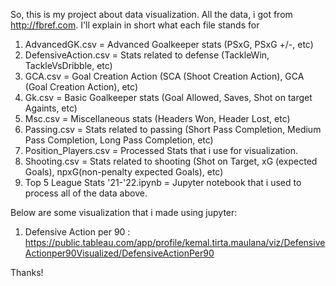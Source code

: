 
So, this is my project about data visualization. All the data, i got from http://fbref.com. I'll explain in short what each file stands for 
1. AdvancedGK.csv = Advanced Goalkeeper stats (PSxG, PSxG +/-, etc) 
2. DefensiveAction.csv = Stats related to defense (TackleWin, TackleVsDribble, etc)
3. GCA.csv = Goal Creation Action (SCA (Shoot Creation Action), GCA (Goal Creation Action), etc)
4. Gk.csv = Basic Goalkeeper stats (Goal Allowed, Saves, Shot on target Againts, etc)
5. Msc.csv = Miscellaneous stats (Headers Won, Header Lost, etc)
6. Passing.csv = Stats related to passing (Short Pass Completion, Medium Pass Completion, Long Pass Completion, etc)
7. Position_Players.csv = Processed Stats that i use for visualization. 
8. Shooting.csv = Stats related to shooting (Shot on Target, xG (expected Goals), npxG(non-penalty expected Goals), etc)
9. Top 5 League Stats '21-'22.ipynb = Jupyter notebook that i used to process all of the data above.

Below are some visualization that i made using jupyter:
1. Defensive Action per 90 : https://public.tableau.com/app/profile/kemal.tirta.maulana/viz/DefensiveActionper90Visualized/DefensiveActionPer90

Thanks!
